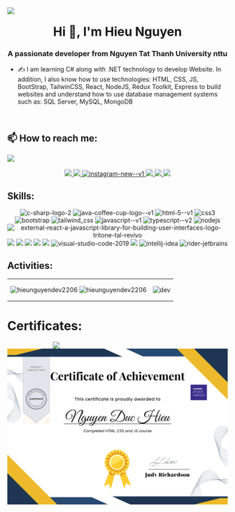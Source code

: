 <img align="left" width="400" src="https://github.githubassets.com/images/modules/profile/profile-first-repo.svg">
<h1 align="center">Hi 👋, I'm Hieu Nguyen</h1>
<p align="center">
  <h3 align="center">A passionate developer from Nguyen Tat Thanh University nttu </h3>
</p>


- ✍ I am learning C# along with .NET technology to develop Website. In addition, I also know how to use technologies: HTML, CSS, JS, BootStrap, TailwinCSS, React, NodeJS, Redux Toolkit, Express to build websites and understand how to use database management systems such as: SQL Server, MySQL, MongoDB


<br />

## 📫 How to reach me:

![](https://komarev.com/ghpvc/?username=hieunguyendev2206&color=blueviolet)

<p align="center">
  <a href="https://www.linkedin.com/in/hieunguyendev/" target="_blank">
    <img src="https://img.icons8.com/fluent/48/000000/linkedin.png"/>
  </a>
  <a href="https://www.facebook.com/hieunguyen2003t/" alt="Facebook">
    <img src="https://img.icons8.com/fluent/48/000000/facebook-new.png" target="_blank" />
  </a>
  <a  href="https://www.instagram.com/azzuki__03">
    <img width="48" height="48" src="https://img.icons8.com/color/48/instagram-new--v1.png" alt="instagram-new--v1"/>
  </a>
  <a href="https://github.com/hieunguyendev2206/" alt="Github">
    <img src="https://img.icons8.com/fluent/48/000000/github.png"/>
  </a> 
  <a href="https://www.youtube.com/channel/UCmCStoscglGobr79HuGOdJQ" alt="Youtube channel" target="_blank" >
    <img src="https://img.icons8.com/fluent/48/000000/youtube-play.png"/>
  </a>
  <a href="mailto:nn1678008@gmail.com" alt="Email">
    <img src="https://img.icons8.com/fluent/48/000000/mailing.png"/>
  </a>
</p>

## Skills:
<p align="center">
  <img width="48" height="48" src="https://img.icons8.com/color/48/c-sharp-logo-2.png" alt="c-sharp-logo-2"/>
  <img width="48" height="48" src="https://img.icons8.com/color/48/java-coffee-cup-logo--v1.png" alt="java-coffee-cup-logo--v1"/>
  <img width="48" height="48" src="https://img.icons8.com/color/48/html-5--v1.png" alt="html-5--v1"/>
  <img width="48" height="48" src="https://img.icons8.com/fluency/48/css3.png" alt="css3"/>
  <img width="48" height="48" src="https://img.icons8.com/color/48/bootstrap.png" alt="bootstrap"/>
  <img width="48" height="48" src="https://img.icons8.com/color/48/tailwind_css.png" alt="tailwind_css"/>
  <img width="48" height="48" src="https://img.icons8.com/color/48/javascript--v1.png" alt="javascript--v1"/>
  <img width="48" height="48" src="https://img.icons8.com/fluency/48/typescript--v2.png" alt="typescript--v2"/>
  <img width="48" height="48" src="https://img.icons8.com/color/48/nodejs.png" alt="nodejs"/>
  <img width="32" height="32" src="https://img.icons8.com/external-tal-revivo-tritone-tal-revivo/32/external-react-a-javascript-library-for-building-user-interfaces-logo-tritone-tal-revivo.png" 
  alt="external-react-a-javascript-library-for-building-user-interfaces-logo-tritone-tal-revivo"/>
  <img src="https://img.icons8.com/color/48/000000/microsoft-sql-server.png"/>
  <img src="https://img.icons8.com/color/48/000000/mysql-logo.png"/>
  <img src="https://img.icons8.com/color/48/000000/mongodb.png"/>
  <img src="https://img.icons8.com/color/48/000000/git.png"/>
  <img src="https://img.icons8.com/color/48/000000/github-2.png"/>
  <img width="48" height="48" src="https://img.icons8.com/color/48/visual-studio-code-2019.png" alt="visual-studio-code-2019"/>
  <img src="https://img.icons8.com/color/48/null/visual-studio--v2.png"/>
  <img width="48" height="48" src="https://img.icons8.com/color/48/intellij-idea.png" alt="intellij-idea"/>
  <img width="48" height="48" src="https://img.icons8.com/color/48/rider-jetbrains.png" alt="rider-jetbrains"/>
</p>

## Activities:

<table style="width:100%;">
  <tr>
    <td>
      <img src="https://github-readme-stats.vercel.app/api/top-langs/?username=hieunguyendev2206&bg_color=FFFFFF00&text_color=179fa3&layout=compact&hide=CSS&langs_count=10&custom_title=Top%20ngôn%20ngữ%20được%20dùng" alt="hieunguyendev2206" width="100%"/>
      <img src="https://github-readme-stats.vercel.app/api?username=hieunguyendev2206&bg_color=FFFFFF00&text_color=179fa3&show_icons=true&count_private=true&include_all_commits=true&custom_title=Hoạt%20động%20trên%20Github" alt="hieunguyendev2206" width="100%"/>
    </td>
    <td>
      <p align="center"> 
        <img src="https://cdn.dribbble.com/users/1059583/screenshots/4171367/coding-freak.gif" alt="dev" width="100%"/>
      </p>
    </td>
  </tr>
</table>

# Certificates:
<img align="right" width="400" src="https://github.githubassets.com/images/modules/profile/profile-joined-github.svg">
<img src="imgs/Blue and Yellow Minimalist Employee of the Month Certificate.png" />

